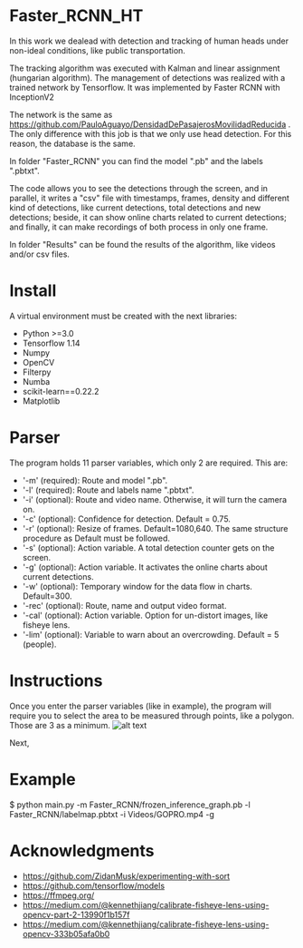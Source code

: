 # Faster_RCNN_HT
In this work we dealead with detection and tracking of human heads under non-ideal conditions, like public transportation.

The tracking algorithm was executed with Kalman and linear assignment (hungarian algorithm).
The management of detections was realized with a trained network by Tensorflow. It was implemented by Faster RCNN with InceptionV2

The network is the same as https://github.com/PauloAguayo/DensidadDePasajerosMovilidadReducida . The only difference with this job is that we only use head detection. For this reason, the database is the same.

In folder "Faster_RCNN" you can find the model ".pb" and the labels ".pbtxt".

The code allows you to see the detections through the screen, and in parallel, it writes a "csv" file with timestamps, frames, density and different kind of detections, like current detections, total detections and new detections; beside, it can show online charts related to current detections; and finally, it can make recordings of both process in only one frame.

In folder "Results" can be found the results of the algorithm, like videos and/or csv files.

# Install
A virtual environment must be created with the next libraries:

- Python >=3.0
- Tensorflow 1.14
- Numpy
- OpenCV
- Filterpy
- Numba
- scikit-learn==0.22.2
- Matplotlib

# Parser
The program holds 11 parser variables, which only 2 are required. This are:

- '-m' (required): Route and model ".pb".
- '-l' (required): Route and labels name ".pbtxt".
- '-i' (optional): Route and video name. Otherwise, it will turn the camera on.
- '-c' (optional): Confidence for detection. Default = 0.75.
- '-r' (optional): Resize of frames. Default=1080,640. The same structure procedure as Default must be followed.
- '-s' (optional): Action variable. A total detection counter gets on the screen.
- '-g' (optional): Action variable. It activates the online charts about current detections.
- '-w' (optional): Temporary window for the data flow in charts. Default=300.
- '-rec' (optional): Route, name and output video format.
- '-cal' (optional): Action variable. Option for un-distort images, like fisheye lens.
- '-lim' (optional): Variable to warn about an overcrowding. Default = 5 (people).

# Instructions
Once you enter the parser variables (like in example), the program will require you to select the area to be measured through points, like a polygon. Those are 3 as a minimum. 
![alt text](https://github.com/PauloAguayo/Faster_RCNN_HT/blob/pics/pic1.jpg?raw=true)

Next, 

# Example
$ python main.py -m Faster_RCNN/frozen_inference_graph.pb -l Faster_RCNN/labelmap.pbtxt  -i Videos/GOPRO.mp4 -g 

# Acknowledgments
- https://github.com/ZidanMusk/experimenting-with-sort
- https://github.com/tensorflow/models
- https://ffmpeg.org/
- https://medium.com/@kennethjiang/calibrate-fisheye-lens-using-opencv-part-2-13990f1b157f
- https://medium.com/@kennethjiang/calibrate-fisheye-lens-using-opencv-333b05afa0b0
